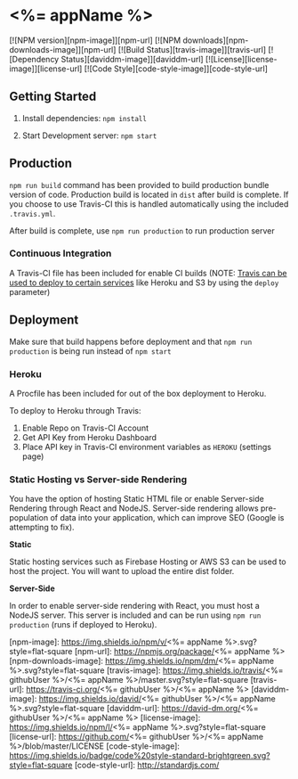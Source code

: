 # <%= appName %>

[![NPM version][npm-image]][npm-url]
[![NPM downloads][npm-downloads-image]][npm-url]
[![Build Status][travis-image]][travis-url]
[![Dependency Status][daviddm-image]][daviddm-url]
[![License][license-image]][license-url]
[![Code Style][code-style-image]][code-style-url]

## Getting Started

1. Install dependencies: `npm install`

2. Start Development server: `npm start`

## Production

`npm run build` command has been provided to build production bundle version of code. Production build is located in `dist` after build is complete. If you choose to use Travis-CI this is handled automatically using the included `.travis.yml`.

After build is complete, use `npm run production` to run production server

### Continuous Integration

A Travis-CI file has been included for enable CI builds (NOTE: [Travis can be used to deploy to certain services](https://docs.travis-ci.com/user/deployment/) like Heroku and S3 by using the `deploy` parameter)

## Deployment

Make sure that build happens before deployment and that `npm run production` is being run instead of `npm start`

### Heroku

A Procfile has been included for out of the box deployment to Heroku.

To deploy to Heroku through Travis:
1. Enable Repo on Travis-CI Account
2. Get API Key from Heroku Dashboard
3. Place API key in Travis-CI environment variables as `HEROKU` (settings page)


### Static Hosting vs Server-side Rendering

You have the option of hosting Static HTML file or enable Server-side Rendering through React and NodeJS. Server-side rendering allows pre-population of data into your application, which can improve SEO (Google is attempting to fix).

**Static**

Static hosting services such as Firebase Hosting or AWS S3 can be used to host the project. You will want to upload the entire dist folder.

**Server-Side**

In order to enable server-side rendering with React, you must host a NodeJS server. This server is included and can be run using `npm run production` (runs if deployed to Heroku).




[npm-image]: https://img.shields.io/npm/v/<%= appName %>.svg?style=flat-square
[npm-url]: https://npmjs.org/package/<%= appName %>
[npm-downloads-image]: https://img.shields.io/npm/dm/<%= appName %>.svg?style=flat-square
[travis-image]: https://img.shields.io/travis/<%= githubUser %>/<%= appName %>/master.svg?style=flat-square
[travis-url]: https://travis-ci.org/<%= githubUser %>/<%= appName %>
[daviddm-image]: https://img.shields.io/david/<%= githubUser %>/<%= appName %>.svg?style=flat-square
[daviddm-url]: https://david-dm.org/<%= githubUser %>/<%= appName %>
[license-image]: https://img.shields.io/npm/l/<%= appName %>.svg?style=flat-square
[license-url]: https://github.com/<%= githubUser %>/<%= appName %>/blob/master/LICENSE
[code-style-image]: https://img.shields.io/badge/code%20style-standard-brightgreen.svg?style=flat-square
[code-style-url]: http://standardjs.com/
